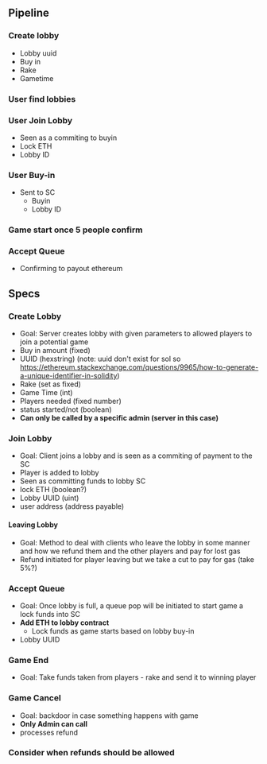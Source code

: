 ## Pipeline
### Create lobby
* Lobby uuid
* Buy in
* Rake
* Gametime
### User find lobbies
### User Join Lobby
* Seen as a commiting to buyin
* Lock ETH
* Lobby ID
### User Buy-in
* Sent to SC
	* Buyin
	* Lobby ID
### Game start once 5 people confirm
### Accept Queue
* Confirming to payout ethereum
## Specs
### Create Lobby
* Goal: Server creates lobby with given parameters to allowed players to join a potential game
* Buy in amount (fixed)
* UUID (hexstring) (note: uuid don't exist for sol so https://ethereum.stackexchange.com/questions/9965/how-to-generate-a-unique-identifier-in-solidity)
* Rake (set as fixed)
* Game Time (int)
* Players needed (fixed number)
* status started/not (boolean)
* **Can only be called by a specific admin (server in this case)**
### Join Lobby
* Goal: Client joins a lobby and is seen as a commiting of payment to the SC
* Player is added to lobby 
* Seen as committing funds to lobby SC
* lock ETH (boolean?)
* Lobby UUID (uint)
* user address (address payable)
#### Leaving Lobby
* Goal: Method to deal with clients who leave the lobby in some manner and how we refund them and the other players and pay for lost gas
* Refund initiated for player leaving but we take a cut to pay for gas (take 5%?)
### Accept Queue
* Goal: Once lobby is full, a queue pop will be initiated to start game a lock funds into SC
* **Add ETH to lobby contract**
	* Lock funds as game starts based on lobby buy-in
* Lobby UUID
### Game End
* Goal: Take funds taken from players - rake and send it to winning player
### Game Cancel
* Goal: backdoor in case something happens with game
* **Only Admin can call**
* processes refund
### Consider when refunds should be allowed